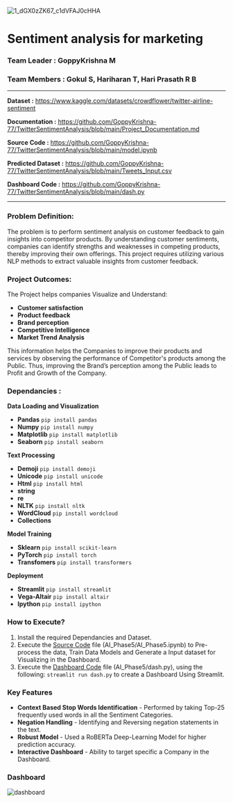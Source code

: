 
![1_dGX0zZK67_c1dVFAJ0cHHA](https://github.com/GoppyKrishna-77/AI_8138_CSE_TEAM9/assets/83293163/35c7a599-8f51-4183-8118-21713bcd1bea)

# Sentiment analysis for marketing
### Team Leader : GoppyKrishna M 
### Team Members : Gokul S, Hariharan T, Hari Prasath R B

___

**Dataset :** https://www.kaggle.com/datasets/crowdflower/twitter-airline-sentiment

**Documentation :** https://github.com/GoppyKrishna-77/TwitterSentimentAnalysis/blob/main/Project_Documentation.md

**Source Code :** https://github.com/GoppyKrishna-77/TwitterSentimentAnalysis/blob/main/model.ipynb

**Predicted Dataset :** https://github.com/GoppyKrishna-77/TwitterSentimentAnalysis/blob/main/Tweets_Input.csv

**Dashboard Code :** https://github.com/GoppyKrishna-77/TwitterSentimentAnalysis/blob/main/dash.py

___

### **Problem Definition:** 

The problem is to perform sentiment analysis on customer feedback to gain insights into competitor products. By understanding customer sentiments, companies can identify strengths and weaknesses in competing products, thereby improving their own offerings. This project requires utilizing various NLP methods to extract valuable insights from customer feedback.

### **Project Outcomes:** 
The Project helps companies Visualize and Understand:
-	**Customer satisfaction**
-	**Product feedback**
-	**Brand perception** 
-	**Competitive Intelligence**
-	**Market Trend Analysis** 
  
This information helps the Companies to improve their products and services by observing the performance of Competitor's products among the Public. Thus, improving the Brand’s perception among the Public leads to Profit and Growth of the Company.

### **Dependancies :** 
**Data Loading and Visualization**
- **Pandas** ```pip install pandas```
- **Numpy** ```pip install numpy```
- **Matplotlib** ```pip install matplotlib```
- **Seaborn** ```pip install seaborn```

**Text Processing**
- **Demoji** ```pip install demoji```
- **Unicode** ```pip install unicode```
- **Html** ```pip install html```
- **string**
- **re**
- **NLTK** ```pip install nltk```
- **WordCloud** ```pip install wordcloud```
- **Collections**

**Model Training**

- **Sklearn** ```pip install scikit-learn```
- **PyTorch** ```pip install torch```
- **Transfomers** ```pip install transformers```

**Deployment**

- **Streamlit** ```pip install streamlit```
- **Vega-Altair** ```pip install altair```
- **Ipython** ```pip install ipython```

### **How to Execute?**

1. Install the required Dependancies and Dataset.
2. Execute the [Source Code](https://www.kaggle.com/datasets/crowdflower/twitter-airline-sentiment) file (AI_Phase5/AI_Phase5.ipynb) to Pre-process the data, Train Data Models and Generate a Input dataset for Visualizing in the Dashboard.
3. Execute the [Dashboard Code](https://github.com/GoppyKrishna-77/TwitterSentimentAnalysis/blob/main/dash.py) file (AI_Phase5/dash.py), using the following:
   ```streamlit run dash.py```
to create a Dashboard Using Streamlit.

### **Key Features**

- **Context Based Stop Words Identification** - Performed by taking Top-25 frequently used words in all the Sentiment Categories.
- **Negation Handling** - Identifying and Reversing negation statements in the text.
- **Robust Model** - Used a RoBERTa Deep-Learning Model for higher prediction accuracy.
- **Interactive Dashboard** - Ability to target specific a Company in the Dashboard.

### **Dashboard**

![dashboard](https://github.com/GoppyKrishna-77/TwitterSentimentAnalysis/blob/main/dashboard.png)

